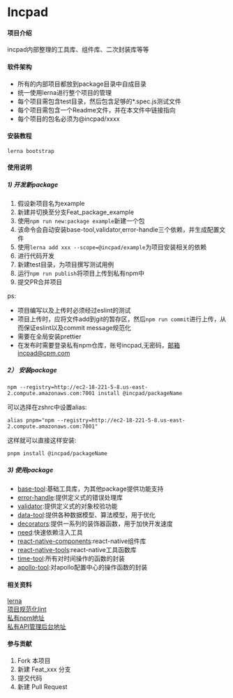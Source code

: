 # Incpad

#### 项目介绍
incpad内部整理的工具库、组件库、二次封装库等等

#### 软件架构

* 所有的内部项目都放到package目录中自成目录
* 统一使用lerna进行整个项目的管理
* 每个项目需包含test目录，然后包含足够的*.spec.js测试文件
* 每个项目需包含一个Readme文件，并在本文件中链接指向
* 每个项目的包名必须为@incpad/xxxx


#### 安装教程

```
lerna bootstrap
```



#### 使用说明

##### 1) 开发新package
1. 假设新项目名为example
2. 新建并切换至分支Feat_package_example
3. 使用```npm run new:package example```新建一个包
4. 该命令会自动安装base-tool,validator,error-handle三个依赖，并生成配置文件
5. 使用```lerna add xxx --scope=@incpad/example```为项目安装相关的依赖
6. 进行代码开发
7. 新建test目录，为项目撰写测试用例
8. 运行```npm run publish```将项目上传到私有npm中
9. 提交PR合并项目

ps: 
* 项目编写以及上传时必须经过eslint的测试
* 项目上传时，应将文件add到git的暂存区，然后```npm run commit```进行上传，从而保证eslint以及commit message规范化
* 需要在全局安装prettier
* 在发布时需要登录私有npm仓库，账号incpad,无密码，邮箱incpad@cpm.com


##### 2） 安装package
```$xslt
npm --registry=http://ec2-18-221-5-8.us-east-2.compute.amazonaws.com:7001 install @incpad/packageName 
```
可以选择在zshrc中设置alias:
```$xslt
alias pnpm="npm --registry=http://ec2-18-221-5-8.us-east-2.compute.amazonaws.com:7001"
```
这样就可以直接这样安装:
```$xslt
pnpm install @incpad/packageName
```
##### 3) 使用package
* [base-tool](./packages/base-tool/README.md):基础工具库，为其他package提供功能支持
* [error-handle](./packages/error-handle/README.md):提供定义式的错误处理库
* [validator](./packages/validator/README.md):提供定义式的对象校验功能
* [data-tool](./packages/data-tool/README.md):提供各种数据模型、算法模型，用于优化
* [decorators](./packages/decorators/README.md):提供一系列的装饰器函数，用于加快开发速度
* [need](./packages/need/README.md):快速依赖注入工具
* [react-native-components](./packages/react-native-components/README.md):react-native组件库
* [react-native-tools](./packages/react-native-tools/README.md):react-native工具函数库
* [time-tool](./packages/time-tool/README.md):所有对时间操作的函数的封装
* [apollo-tool](./packages/apollo-tool/README.md):对apollo配置中心的操作函数的封装
#### 相关资料
[lerna](https://github.com/lerna/lerna#getting-started)  
[项目规范化lint](https://www.notion.so/aj0k3r/57b80f3f75b741e3a54546c20ae5e8e7)  
[私有npm地址](http://ec2-18-221-5-8.us-east-2.compute.amazonaws.com:7001)  
[私有API管理后台地址](http://ec2-18-221-5-8.us-east-2.compute.amazonaws.com:8300)
#### 参与贡献

1. Fork 本项目
2. 新建 Feat_xxx 分支
3. 提交代码
4. 新建 Pull Request
